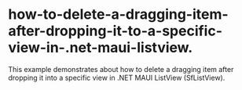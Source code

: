 # how-to-delete-a-dragging-item-after-dropping-it-to-a-specific-view-in-.net-maui-listview.
This example demonstrates about how to delete a dragging item after dropping it into a specific view in .NET MAUI ListView (SfListView).
